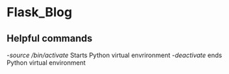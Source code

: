 # Flask_Blog

## Helpful commands
-*source <environment directory>/bin/activate*   Starts Python virtual envrironment
-*deactivate*  ends Python virtual environment



